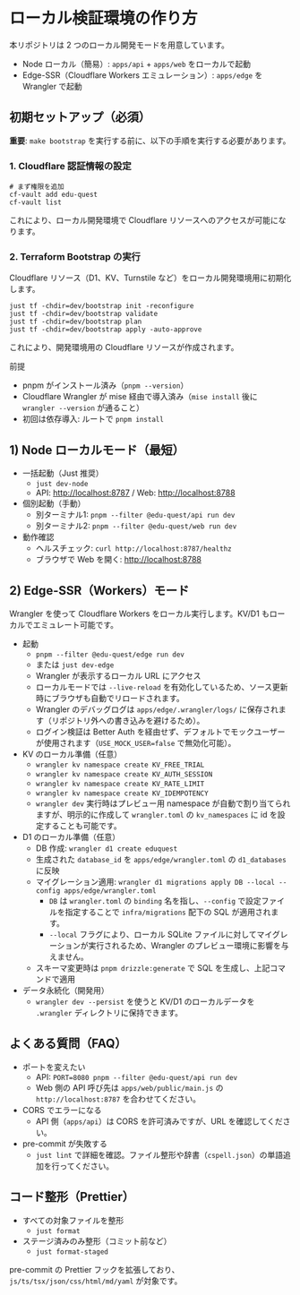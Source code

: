 # ローカル検証環境の作り方

本リポジトリは 2 つのローカル開発モードを用意しています。

- Node ローカル（簡易）: `apps/api` + `apps/web` をローカルで起動
- Edge-SSR（Cloudflare Workers エミュレーション）: `apps/edge` を Wrangler で起動

## 初期セットアップ（必須）

**重要**: `make bootstrap` を実行する前に、以下の手順を実行する必要があります。

### 1. Cloudflare 認証情報の設定

```shell
# まず権限を追加
cf-vault add edu-quest
cf-vault list
```

これにより、ローカル開発環境で Cloudflare リソースへのアクセスが可能になります。

### 2. Terraform Bootstrap の実行

Cloudflare リソース（D1、KV、Turnstile など）をローカル開発環境用に初期化します。

```shell
just tf -chdir=dev/bootstrap init -reconfigure
just tf -chdir=dev/bootstrap validate
just tf -chdir=dev/bootstrap plan
just tf -chdir=dev/bootstrap apply -auto-approve
```

これにより、開発環境用の Cloudflare リソースが作成されます。

前提

- pnpm がインストール済み（`pnpm --version`）
- Cloudflare Wrangler が mise 経由で導入済み（`mise install` 後に `wrangler --version` が通ること）
- 初回は依存導入: ルートで `pnpm install`

## 1) Node ローカルモード（最短）

- 一括起動（Just 推奨）
  - `just dev-node`
  - API: <http://localhost:8787> / Web: <http://localhost:8788>
- 個別起動（手動）
  - 別ターミナル1: `pnpm --filter @edu-quest/api run dev`
  - 別ターミナル2: `pnpm --filter @edu-quest/web run dev`
- 動作確認
  - ヘルスチェック: `curl http://localhost:8787/healthz`
  - ブラウザで Web を開く: <http://localhost:8788>

## 2) Edge-SSR（Workers）モード

Wrangler を使って Cloudflare Workers をローカル実行します。KV/D1 もローカルでエミュレート可能です。

- 起動
  - `pnpm --filter @edu-quest/edge run dev`
  - または `just dev-edge`
  - Wrangler が表示するローカル URL にアクセス
  - ローカルモードでは `--live-reload` を有効化しているため、ソース更新時にブラウザも自動でリロードされます。
  - Wrangler のデバッグログは `apps/edge/.wrangler/logs/` に保存されます（リポジトリ外への書き込みを避けるため）。
  - ログイン検証は Better Auth を経由せず、デフォルトでモックユーザーが使用されます（`USE_MOCK_USER=false` で無効化可能）。
- KV のローカル準備（任意）
  - `wrangler kv namespace create KV_FREE_TRIAL`
  - `wrangler kv namespace create KV_AUTH_SESSION`
  - `wrangler kv namespace create KV_RATE_LIMIT`
  - `wrangler kv namespace create KV_IDEMPOTENCY`
  - `wrangler dev` 実行時はプレビュー用 namespace が自動で割り当てられますが、明示的に作成して `wrangler.toml` の `kv_namespaces` に id を設定することも可能です。
- D1 のローカル準備（任意）
  - DB 作成: `wrangler d1 create eduquest`
  - 生成された `database_id` を `apps/edge/wrangler.toml` の `d1_databases` に反映
  - マイグレーション適用: `wrangler d1 migrations apply DB --local --config apps/edge/wrangler.toml`
    - `DB` は `wrangler.toml` の `binding` 名を指し、`--config` で設定ファイルを指定することで `infra/migrations` 配下の SQL が適用されます。
    - `--local` フラグにより、ローカル SQLite ファイルに対してマイグレーションが実行されるため、Wrangler のプレビュー環境に影響を与えません。
  - スキーマ変更時は `pnpm drizzle:generate` で SQL を生成し、上記コマンドで適用
- データ永続化（開発用）
  - `wrangler dev --persist` を使うと KV/D1 のローカルデータを `.wrangler` ディレクトリに保持できます。

## よくある質問（FAQ）

- ポートを変えたい
  - API: `PORT=8080 pnpm --filter @edu-quest/api run dev`
  - Web 側の API 呼び先は `apps/web/public/main.js` の `http://localhost:8787` を合わせてください。
- CORS でエラーになる
  - API 側（`apps/api`）は CORS を許可済みですが、URL を確認してください。
- pre-commit が失敗する
  - `just lint` で詳細を確認。ファイル整形や辞書（`cspell.json`）の単語追加を行ってください。

## コード整形（Prettier）

- すべての対象ファイルを整形
  - `just format`
- ステージ済みのみ整形（コミット前など）
  - `just format-staged`

pre-commit の Prettier フックを拡張しており、`js/ts/tsx/json/css/html/md/yaml` が対象です。
